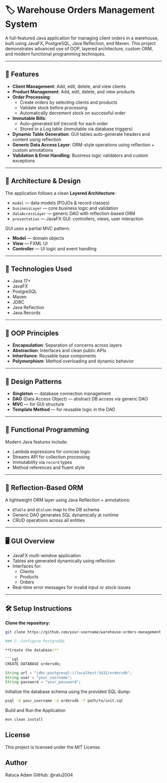 # 🏷️ Warehouse Orders Management System

A full-featured Java application for managing client orders in a warehouse, built using JavaFX, PostgreSQL, Java Reflection, and Maven. This project demonstrates advanced use of OOP, layered architecture, custom ORM, and modern functional programming techniques.

---

## 🎯 Features

- **Client Management**: Add, edit, delete, and view clients  
- **Product Management**: Add, edit, delete, and view products  
- **Order Processing**:
  - Create orders by selecting clients and products
  - Validate stock before processing
  - Automatically decrement stock on successful order  
- **Immutable Bills**:
  - Auto-generated bill (record) for each order
  - Stored in a Log table (immutable via database triggers)
- **Dynamic Table Generation**: GUI tables auto-generate headers and content using reflection
- **Generic Data Access Layer**: ORM-style operations using reflection + custom annotations
- **Validation & Error Handling**: Business logic validators and custom exceptions

---

## 🧠 Architecture & Design

The application follows a clean **Layered Architecture**:

- `model` — data models (POJOs & record classes)  
- `businessLayer` — core business logic and validation  
- `dataAccessLayer` — generic DAO with reflection-based ORM  
- `presentation` — JavaFX GUI: controllers, views, user interaction  

GUI uses a partial MVC pattern:

- **Model** — domain objects  
- **View** — FXML UI  
- **Controller** — UI logic and event handling  

---

## 🔧 Technologies Used

- Java 17+  
- JavaFX  
- PostgreSQL  
- Maven  
- JDBC  
- Java Reflection  
- Java Records  

---

## 🧱 OOP Principles

- **Encapsulation**: Separation of concerns across layers  
- **Abstraction**: Interfaces and clean public APIs  
- **Inheritance**: Reusable base components  
- **Polymorphism**: Method overloading and dynamic behavior  

---

## 📐 Design Patterns

- **Singleton** — database connection management  
- **DAO** (Data Access Object) — abstract DB access via generic DAO  
- **MVC** — for GUI structure  
- **Template Method** — for reusable logic in the DAO  

---

## 🧬 Functional Programming

Modern Java features include:

- Lambda expressions for concise logic  
- Streams API for collection processing  
- Immutability via `record` types  
- Method references and fluent style  

---

## 🧪 Reflection-Based ORM

A lightweight ORM layer using Java Reflection + annotations:

- `@Table` and `@Column` map to the DB schema  
- Generic DAO generates SQL dynamically at runtime  
- CRUD operations across all entities  

---

## 🖥️ GUI Overview

- JavaFX multi-window application  
- Tables are generated dynamically using reflection  
- Interfaces for:
  - Clients
  - Products
  - Orders  
- Real-time error messages for invalid input or stock issues  

---

## 🛠️ Setup Instructions

**Clone the repository:**

```bash
git clone https://github.com/your-username/warehouse-orders-management.git

### 2. Configure PostgreSQL

**Create the database:**

```sql
CREATE DATABASE ordersdb;
```
```java
String url = "jdbc:postgresql://localhost:5432/ordersdb";
String user = "your_username";
String password = "your_password";
```
Initialize the database schema using the provided SQL dump:
```bash
psql -U your_username -d ordersdb -f path/to/init.sql
```
Build and Run the Application
```bash
mvn clean install
```
##  License
This project is licensed under the MIT License.

## Author
Raluca Adam
GitHub: @ralu2004

